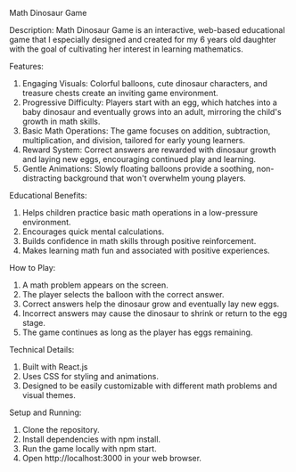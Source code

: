 Math Dinosaur Game

Description:
Math Dinosaur Game is an interactive, web-based educational game that I especially designed and created for my 6 years old daughter with the goal of cultivating her interest in learning mathematics.

Features:
1. Engaging Visuals: Colorful balloons, cute dinosaur characters, and treasure chests create an inviting game environment.
2. Progressive Difficulty: Players start with an egg, which hatches into a baby dinosaur and eventually grows into an adult, mirroring the child's growth in math skills.
3. Basic Math Operations: The game focuses on addition, subtraction, multiplication, and division, tailored for early young learners.
4. Reward System: Correct answers are rewarded with dinosaur growth and laying new eggs, encouraging continued play and learning.
5. Gentle Animations: Slowly floating balloons provide a soothing, non-distracting background that won't overwhelm young players.

Educational Benefits:
1. Helps children practice basic math operations in a low-pressure environment.
2. Encourages quick mental calculations.
3. Builds confidence in math skills through positive reinforcement.
4. Makes learning math fun and associated with positive experiences.

How to Play:
1. A math problem appears on the screen.
2. The player selects the balloon with the correct answer.
3. Correct answers help the dinosaur grow and eventually lay new eggs.
4. Incorrect answers may cause the dinosaur to shrink or return to the egg stage.
5. The game continues as long as the player has eggs remaining.

Technical Details:
1. Built with React.js
2. Uses CSS for styling and animations.
3. Designed to be easily customizable with different math problems and visual themes.

Setup and Running:
1. Clone the repository.
2. Install dependencies with npm install.
3. Run the game locally with npm start.
4. Open http://localhost:3000 in your web browser.
